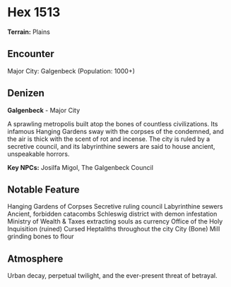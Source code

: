 # Hex 1513

**Terrain:** Plains

## Encounter
Major City: Galgenbeck (Population: 1000+)

## Denizen
**Galgenbeck** - Major City

A sprawling metropolis built atop the bones of countless civilizations. Its infamous Hanging Gardens sway with the corpses of the condemned, and the air is thick with the scent of rot and incense. The city is ruled by a secretive council, and its labyrinthine sewers are said to house ancient, unspeakable horrors.

**Key NPCs:** Josilfa Migol, The Galgenbeck Council

## Notable Feature
Hanging Gardens of Corpses
Secretive ruling council
Labyrinthine sewers
Ancient, forbidden catacombs
Schleswig district with demon infestation
Ministry of Wealth & Taxes extracting souls as currency
Office of the Holy Inquisition (ruined)
Cursed Heptaliths throughout the city
City (Bone) Mill grinding bones to flour

## Atmosphere
Urban decay, perpetual twilight, and the ever-present threat of betrayal.
